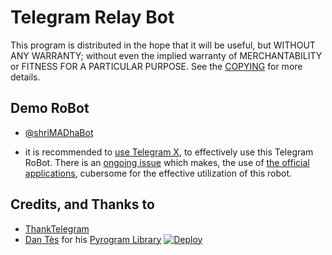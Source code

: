 # Telegram Relay Bot

This program is distributed in the hope that it will be useful, but WITHOUT ANY WARRANTY; without even the implied warranty of MERCHANTABILITY or FITNESS FOR A PARTICULAR PURPOSE. See the [COPYING](./COPYING) for more details.

## Demo RoBot

- [@shriMADhaBot](https://telegram.dog/shriMADhaBot)

- it is recommended to [use Telegram X](https://telegram.dog/UseTGx/15), to effectively use this Telegram RoBot. 
There is an [ongoing issue](https://github.com/SpEcHiDe/NoPMsBot/issues/4) which makes, the use of [the official applications](https://telegram.dog/apps), cubersome for the effective utilization of this robot.


## Credits, and Thanks to

* [ThankTelegram](https://telegram.dog/ThankTelegram)
* [Dan Tès](https://telegram.dog/haskell) for his [Pyrogram Library](https://github.com/pyrogram/pyrogram)
[![Deploy](https://www.herokucdn.com/deploy/button.svg)](https://heroku.com/deploy)
